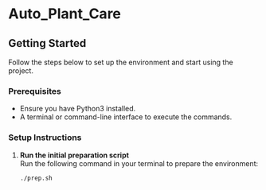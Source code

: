 # Auto_Plant_Care

## Getting Started

Follow the steps below to set up the environment and start using the project.

### Prerequisites

- Ensure you have Python3 installed.
- A terminal or command-line interface to execute the commands.

### Setup Instructions

1. **Run the initial preparation script**  
   Run the following command in your terminal to prepare the environment:  
   ```bash
   ./prep.sh

